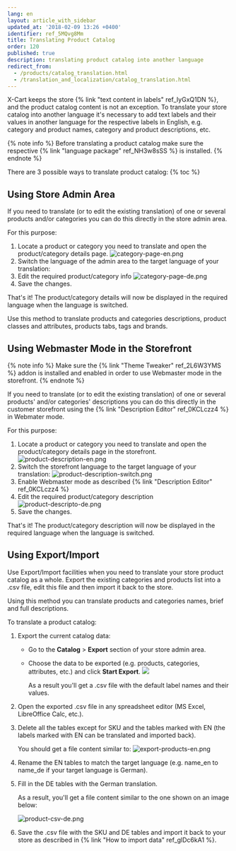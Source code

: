 ```yaml
---
lang: en
layout: article_with_sidebar
updated_at: '2018-02-09 13:26 +0400'
identifier: ref_5MQvg8Mm
title: Translating Product Catalog
order: 120
published: true
description: translating product catalog into another language
redirect_from:
  - /products/catalog_translation.html
  - /translation_and_localization/catalog_translation.html
---
```

X-Cart keeps the store {% link "text content in labels" ref_IyGxQ1DN %}, and the product catalog content is not an exception. To translate your store catalog into another language it's necessary to add text labels and their values in another language for the respective labels in English, e.g. category and product names, category and product descriptions, etc. 

{% note info %}
Before translating a product catalog make sure the respective {% link "language package" ref_NH3w8sSS %} is installed.
{% endnote %}

There are 3 possible ways to translate product catalog:
{% toc %}

## Using Store Admin Area

If you need to translate (or to edit the existing translation) of one or several products and/or categories you can do this directly in the store admin area.

For this purpose:
1. Locate a product or category you need to translate and open the product/category details page.
   ![category-page-en.png]({{site.baseurl}}/attachments/ref_5MQvg8Mm/category-page-en.png)
2. Switch the language of the admin area to the target language of your translation:
3. Edit the required product/category info
   ![category-page-de.png]({{site.baseurl}}/attachments/ref_5MQvg8Mm/category-page-de.png)
4. Save the changes.

That's it! The product/category details will now be displayed in the required language when the language is switched. 

Use this method to translate products and categories descriptions, product classes and attributes, products tabs, tags and brands.

## Using Webmaster Mode in the Storefront

{% note info %}
Make sure the {% link "Theme Tweaker" ref_2L6W3YMS %} addon is installed and enabled in order to use Webmaster mode in the storefront.
{% endnote %}

If you need to translate (or to edit the existing translation) of one or several products' and/or categories' descriptions you can do this directly in the customer storefront using the {% link "Description Editor" ref_0KCLczz4 %} in Webmater mode.

For this purpose:
1. Locate a product or category you need to translate and open the product/category details page in the storefront.
   ![product-description-en.png]({{site.baseurl}}/attachments/ref_5MQvg8Mm/product-description-en.png)
2. Switch the storefront language to the target language of your translation:
   ![product-description-switch.png]({{site.baseurl}}/attachments/ref_5MQvg8Mm/product-description-switch.png)
3. Enable Webmaster mode as described {% link "Description Editor" ref_0KCLczz4 %}
4. Edit the required product/category description
   ![product-descripto-de.png]({{site.baseurl}}/attachments/ref_5MQvg8Mm/product-descripto-de.png)
5. Save the changes.

That's it! The product/category description will now be displayed in the required language when the language is switched. 

## Using Export/Import 

Use Export/Import facilities when you need to translate your store product catalog as a whole. Export the existing categories and products list into a .csv file, edit this file and then import it back to the store. 

Using this method you can translate products and categories names, brief and full descriptions.
  
To translate a product catalog:

1. Export the current catalog data:
   * Go to the **Catalog** > **Export** section of your store admin area.
   * Choose the data to be exported (e.g. products, categories, attributes, etc.) and click **Start Export**.
     ![]({{site.baseurl}}/attachments/ref_5MQvg8Mm/export.png)
   
      As a result you'll get a .csv file with the default label names and their values.
   
2. Open the exported .csv file in any spreadsheet editor (MS Excel, LibreOffice Calc, etc.).
3. Delete all the tables except for SKU and the tables marked with EN (the labels marked with EN can be translated and imported back).
   
   You should get a file content similar to:
   ![export-products-en.png]({{site.baseurl}}/attachments/ref_5MQvg8Mm/export-products-en.png)
4. Rename the EN tables to match the target language (e.g. name_en to name_de if your target language is German).
5. Fill in the DE tables with the German translation. 
   
   As a result, you'll get a file content similar to the one shown on an image below:

   ![product-csv-de.png]({{site.baseurl}}/attachments/ref_5MQvg8Mm/product-csv-de.png)

6. Save the .csv file with the SKU and DE tables and import it back to your store as described in {% link "How to import data" ref_glDc6kA1 %}.
